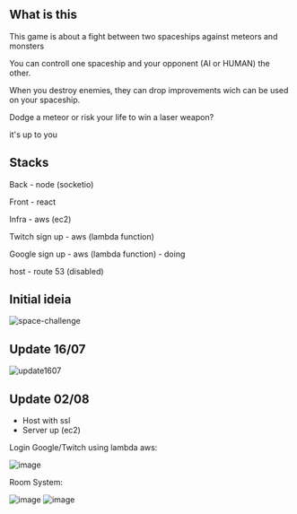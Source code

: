 ## What is this
This game is about a fight between two spaceships against meteors and monsters

You can controll one spaceship and your opponent (AI or HUMAN) the other.

When you destroy enemies, they can drop improvements wich can be used on your spaceship.

Dodge a meteor or risk your life to win a laser weapon?

it's up to you

## Stacks
Back - node (socketio)

Front - react

Infra - aws (ec2)

Twitch sign up - aws (lambda function)

Google sign up - aws (lambda function) - doing

host - route 53 (disabled)

## Initial ideia
![space-challenge](https://user-images.githubusercontent.com/47106171/177225257-ce5b477c-06a7-4bb8-8c52-3aa437000605.png)

## Update 16/07
![update1607](https://user-images.githubusercontent.com/47106171/179361796-3ed3f9d5-b3ac-461e-a68c-5809553f977f.gif)

## Update 02/08

* Host with ssl
* Server up (ec2)

Login Google/Twitch using lambda aws:

![image](https://user-images.githubusercontent.com/47106171/182496235-b850a8f7-4809-4fc9-a538-c350aeb0f168.png)

Room System:

![image](https://user-images.githubusercontent.com/47106171/182496352-5d2df01d-caae-47f3-8d6f-fa8ddf0380a4.png)
![image](https://user-images.githubusercontent.com/47106171/182496359-fac760ba-506a-4251-892c-a6db40581f9a.png)


